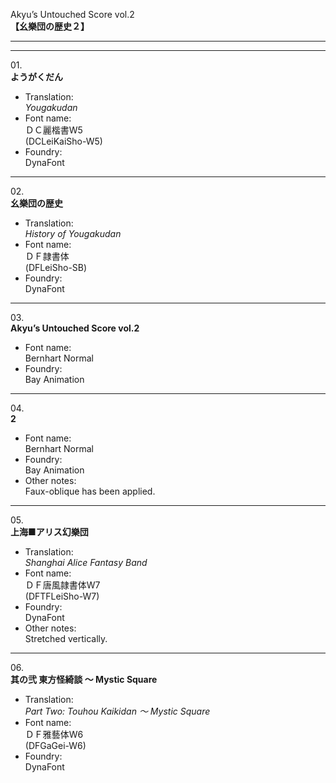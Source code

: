 Akyu’s Untouched Score vol.2  
**【幺樂団の歴史２】**

---  
---

01\.  
**ようがくだん**
  - Translation:  
*Yougakudan*
  - Font name:  
ＤＣ麗楷書W5  
(DCLeiKaiSho-W5)
  - Foundry:  
DynaFont

---

02\.  
**幺樂団の歴史**
  - Translation:  
*History of Yougakudan*
  - Font name:  
ＤＦ隷書体  
(DFLeiSho-SB)
  - Foundry:  
DynaFont

---

03\.  
**Akyu’s Untouched Score vol.2**
  - Font name:  
Bernhart Normal
  - Foundry:  
Bay Animation

---

04\.  
**2**
  - Font name:  
Bernhart Normal
  - Foundry:  
Bay Animation
  - Other notes:  
Faux-oblique has been applied.

---

05\.  
**上海■アリス幻樂団**
  - Translation:  
*Shanghai Alice Fantasy Band*
  - Font name:  
ＤＦ唐風隷書体W7  
(DFTFLeiSho-W7)
  - Foundry:  
DynaFont
  - Other notes:  
Stretched vertically.

---

06\.  
**其の弐 東方怪綺談 ～ Mystic Square**
  - Translation:  
*Part Two: Touhou Kaikidan ～ Mystic Square*
  - Font name:  
ＤＦ雅藝体W6  
(DFGaGei-W6)
  - Foundry:  
DynaFont
